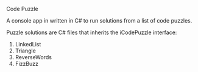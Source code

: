 ﻿Code Puzzle

A console app in written in C# to run solutions from a list of code puzzles.

Puzzle solutions are C# files that inherits the iCodePuzzle interface:

1. LinkedList
2. Triangle
3. ReverseWords
4. FizzBuzz